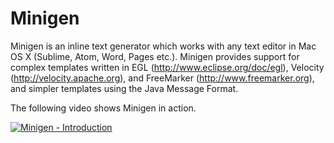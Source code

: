 # Minigen

Minigen is an inline text generator which works with any text editor in Mac OS X (Sublime, Atom, Word, Pages etc.). Minigen provides support for complex templates written in EGL (http://www.eclipse.org/doc/egl), Velocity (http://velocity.apache.org), and FreeMarker (http://www.freemarker.org), and simpler templates using the Java Message Format.

The following video shows Minigen in action.

[![Minigen - Introduction](http://img.youtube.com/vi/0Nn3nuS6bC4/0.jpg)](https://www.youtube.com/watch?v=0Nn3nuS6bC4)


